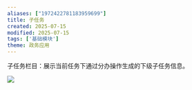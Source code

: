 ```yaml
---
aliases: ["1972422781183959699"]
title: 子任务
created: 2025-07-15
modified: 2025-07-15
tags: ['基础模块']
theme: 政务应用
---
```


子任务栏目：展示当前任务下通过分办操作生成的下级子任务信息。

![](b1edb46b6321a5b92907475e17f67bee.jpg)